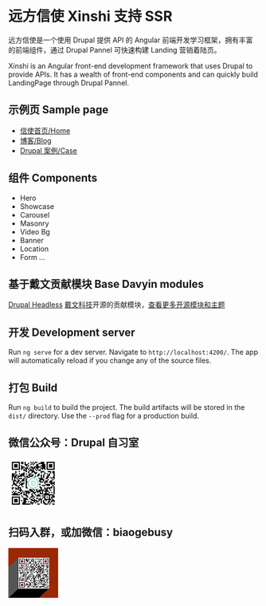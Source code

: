 # 远方信使 Xinshi 支持 SSR

远方信使是一个使用 Drupal 提供 API 的 Angular 前端开发学习框架，拥有丰富的前端组件，通过 Drupal Pannel 可快速构建 Landing 营销着陆页。

Xinshi is an Angular front-end development framework that uses Drupal to provide APIs. It has a wealth of front-end components and can quickly build LandingPage through Drupal Pannel.

## 示例页 Sample page

- [信使首页/Home](https://www.zhaobg.com)
- [博客/Blog](https://www.zhaobg.com/blog)
- [Drupal 案例/Case](https://www.zhaobg.com/lists/cases)

## 组件 Components

- Hero
- Showcase
- Carousel
- Masonry
- Video Bg
- Banner
- Location
- Form
  ...

## 基于戴文贡献模块 Base Davyin modules

[Drupal Headless](https://github.com/biaogebusy/xinshi-cms)
[戴文科技](http://www.davyin.com/)开源的贡献模块，[查看更多开源模块和主题](https://github.com/davyin-co)

## 开发 Development server

Run `ng serve` for a dev server. Navigate to `http://localhost:4200/`. The app will automatically reload if you change any of the source files.

## 打包 Build

Run `ng build` to build the project. The build artifacts will be stored in the `dist/` directory. Use the `--prod` flag for a production build.

## 微信公众号：Drupal 自习室

![Drupal 自习室](./src/assets/images/qrcode.jpg)

## 扫码入群，或加微信：biaogebusy

![交流群](./src/assets/images/qrcode.png)
